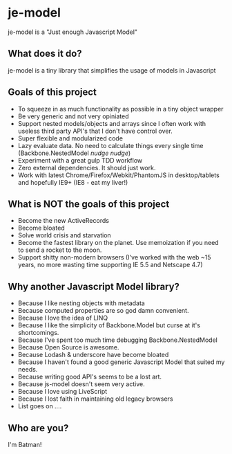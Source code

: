 # je-model

je-model is a "Just enough Javascript Model"

## What does it do?
je-model is a tiny library that simplifies the usage of models in Javascript

## Goals of this project
- To squeeze in as much functionality as possible in a tiny object wrapper 
- Be very generic and not very opiniated
- Support nested models/objects and arrays since I often work with useless third party API's that I don't have control over.
- Super flexible and modularized code
- Lazy evaluate data. No need to calculate things every single time (Backbone.NestedModel *nudge nudge*)
- Experiment with a great gulp TDD workflow
- Zero external dependencies. It should just work.
- Work with latest Chrome/Firefox/Webkit/PhantomJS in desktop/tablets and hopefully IE9+ (IE8 - eat my liver!)

## What is NOT the goals of this project
- Become the new ActiveRecords
- Become bloated
- Solve world crisis and starvation
- Become the fastest library on the planet. Use memoization if you need to send a rocket to the moon.
- Support shitty non-modern browsers (I've worked with the web ~15 years, no more wasting time supporting IE 5.5 and Netscape 4.7)

## Why another Javascript Model library?
- Because I like nesting objects with metadata
- Because computed properties are so god damn convenient.
- Because I love the idea of LINQ
- Because I like the simplicity of Backbone.Model but curse at it's shortcomings.
- Because I've spent too much time debugging Backbone.NestedModel
- Because Open Source is awesome.
- Because Lodash & underscore have become bloated
- Because I haven't found a good generic Javascript Model that suited my needs.
- Because writing good API's seems to be a lost art.
- Because js-model doesn't seem very active.
- Because I love using LiveScript
- Because I lost faith in maintaining old legacy browsers
- List goes on ....


## Who are you?
I'm Batman!
